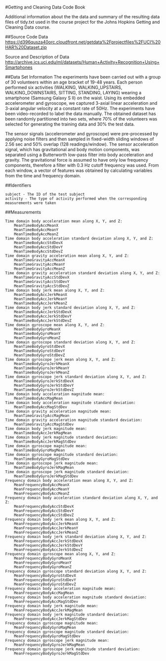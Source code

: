 #Getting and Cleaning Data Code Book

Additional information about the the data and summary of the resulting data files of tidy.txt used in the course
project for the Johns Hopkins Getting and Cleaning Data course.

##Source Code
Data
https://d396qusza40orc.cloudfront.net/getdata%2Fprojectfiles%2FUCI%20HAR%20Dataset.zip

Source and Description of Data
http://archive.ics.uci.edu/ml/datasets/Human+Activity+Recognition+Using+Smartphones

##Data Set Information
The experiments have been carried out with a group of 30 volunteers within an age bracket of 19-48 years. Each person performed six activities (WALKING, WALKING_UPSTAIRS, WALKING_DOWNSTAIRS, SITTING, STANDING, LAYING) wearing a smartphone (Samsung Galaxy S II) on the waist. Using its embedded accelerometer and gyroscope, we captured 3-axial linear acceleration and 3-axial angular velocity at a constant rate of 50Hz. The experiments have been video-recorded to label the data manually. The obtained dataset has been randomly partitioned into two sets, where 70% of the volunteers was selected for generating the training data and 30% the test data.

The sensor signals (accelerometer and gyroscope) were pre-processed by applying noise filters and then sampled in fixed-width sliding windows of 2.56 sec and 50% overlap (128 readings/window). The sensor acceleration signal, which has gravitational and body motion components, was separated using a Butterworth low-pass filter into body acceleration and gravity. The gravitational force is assumed to have only low frequency components, therefore a filter with 0.3 Hz cutoff frequency was used. From each window, a vector of features was obtained by calculating variables from the time and frequency domain.

##Identifiers

    subject - The ID of the test subject
    activity - The type of activity performed when the corresponding measurements were taken

##Measurements

    
    Time domain body acceleration mean along X, Y, and Z:
        MeanTimeBodyAccMeanX
        MeanTimeBodyAccMeanY
        MeanTimeBodyAccMeanZ
    Time domain body acceleration standard deviation along X, Y, and Z:
        MeanTimeBodyAccStdDevX
        MeanTimeBodyAccStdDevY
        MeanTimeBodyAccStdDevZ
    Time domain gravity acceleration mean along X, Y, and Z:
        MeanTimeGravityAccMeanX
        MeanTimeGravityAccMeanY
        MeanTimeGravityAccMeanZ
    Time domain gravity acceleration standard deviation along X, Y, and Z:
        MeanTimeGravityAccStdDevX
        MeanTimeGravityAccStdDevY
        MeanTimeGravityAccStdDevZ
    Time domain body jerk mean along X, Y, and Z:
        MeanTimeBodyAccJerkMeanX
        MeanTimeBodyAccJerkMeanY
        MeanTimeBodyAccJerkMeanZ
    Time domain body jerk standard deviation along X, Y, and Z:
        MeanTimeBodyAccJerkStdDevX
        MeanTimeBodyAccJerkStdDevY
        MeanTimeBodyAccJerkStdDevZ
    Time domain gyroscope mean along X, Y, and Z:
        MeanTimeBodyGyroMeanX
        MeanTimeBodyGyroMeanY
        MeanTimeBodyGyroMeanZ
    Time domain gyroscope standard deviation along X, Y, and Z:
        MeanTimeBodyGyroStdDevX
        MeanTimeBodyGyroStdDevY
        MeanTimeBodyGyroStdDevZ
    Time domain gyroscope jerk mean along X, Y, and Z:
        MeanTimeBodyGyroJerkMeanX
        MeanTimeBodyGyroJerkMeanY
        MeanTimeBodyGyroJerkMeanZ
    Time domain gyroscope jerk standard deviation along X, Y, and Z:
        MeanTimeBodyGyroJerkStdDevX
        MeanTimeBodyGyroJerkStdDevY
        MeanTimeBodyGyroJerkStdDevZ
    Time domain body acceleration magnitude mean:
        MeanTimeBodyAccMagMean
    Time domain body acceleration magnitude standard deviation:
        MeanTimeBodyAccMagStdDev
    Time domain gravity acceleration magnitude mean:
        MeanTimeGravityAccMagMean
    Time domain gravity acceleration magnitude standard deviation:
        MeanTimeGravityAccMagStdDev
    Time domain body jerk magnitude mean:
        MeanTimeBodyAccJerkMagMean
    Time domain body jerk magnitude standard deviation:
        MeanTimeBodyAccJerkMagStdDev
    Time domain gyroscope magnitude mean:
        MeanTimeBodyGyroMagMean
    Time domain gyroscope magnitude standard deviation:
        MeanTimeBodyGyroMagStdDev
    Time domain gyroscope jerk magnitude mean:
        MeanTimeBodyGyroJerkMagMean
    Time domain gyroscope jerk magnitude standard deviation:
        MeanTimeBodyGyroJerkMagStdDev
    Frequency domain body acceleration mean along X, Y, and Z:
        MeanFrequencyBodyAccMeanX
        MeanFrequencyBodyAccMeanY
        MeanFrequencyBodyAccMeanZ
    Frequency domain body acceleration standard deviation along X, Y, and Z:
        MeanFrequencyBodyAccStdDevX
        MeanFrequencyBodyAccStdDevY
        MeanFrequencyBodyAccStdDevZ
    Frequency domain body jerk mean along X, Y, and Z:
        MeanFrequencyBodyAccJerkMeanX
        MeanFrequencyBodyAccJerkMeanY
        MeanFrequencyBodyAccJerkMeanZ
    Frequency domain body jerk standard deviation along X, Y, and Z:
        MeanFrequencyBodyAccJerkStdDevX
        MeanFrequencyBodyAccJerkStdDevY
        MeanFrequencyBodyAccJerkStdDevZ
    Frequency domain gyroscope mean along X, Y, and Z:
        MeanFrequencyBodyGyroMeanX
        MeanFrequencyBodyGyroMeanY
        MeanFrequencyBodyGyroMeanZ
    Frequency domain gyroscope standard deviation along X, Y, and Z:
        MeanFrequencyBodyGyroStdDevX
        MeanFrequencyBodyGyroStdDevY
        MeanFrequencyBodyGyroStdDevZ
    Frequency domain body acceleration magnitude mean:
        MeanFrequencyBodyAccMagMean
    Frequency domain body acceleration magnitude standard deviation:
        MeanFrequencyBodyAccMagStdDev
    Frequency domain body jerk magnitude mean:
        MeanFrequencyBodyAccJerkMagMean
    Frequency domain body jerk magnitude standard deviation:
        MeanFrequencyBodyAccJerkMagStdDev
    Frequency domain gyroscope magnitude mean:
        MeanFrequencyBodyGyroMagMean
    Frequency domain gyroscope magnitude standard deviation:
        MeanFrequencyBodyGyroMagStdDev
    Frequency domain gyroscope jerk magnitude mean:
        MeanFrequencyBodyGyroJerkMagMean
    Frequency domain gyroscope jerk magnitude standard deviation:
        MeanFrequencyBodyGyroJerkMagStdDev
